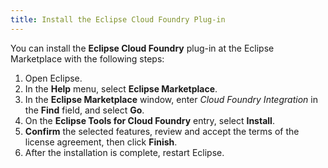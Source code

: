 ```yaml
---
title: Install the Eclipse Cloud Foundry Plug-in
---
```


You can install the **Eclipse Cloud Foundry** plug-in at the Eclipse Marketplace with the following steps:

1. Open Eclipse.
2. In the **Help** menu, select **Eclipse Marketplace**.
3. In the **Eclipse Marketplace** window, enter *Cloud Foundry Integration* in the **Find** field, and select **Go**.
4. On the **Eclipse Tools for Cloud Foundry** entry, select **Install**.
5. **Confirm** the selected features, review and accept the terms of the license agreement, then click **Finish**.
6. After the installation is complete, restart Eclipse.
